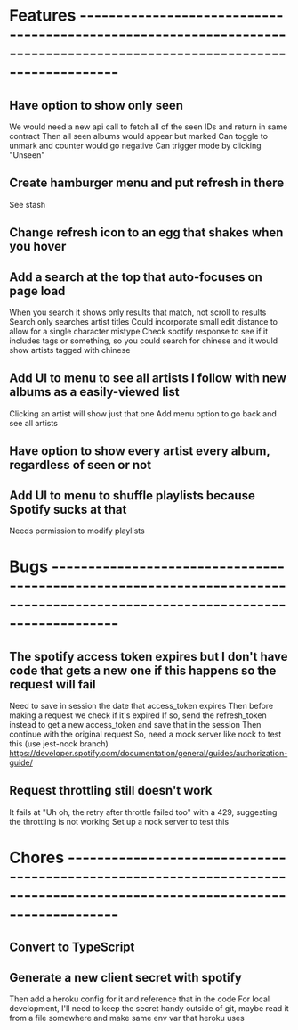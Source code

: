 # Features -----------------------------------------------------------------------------------------------------------------------

## Have option to show only seen
We would need a new api call to fetch all of the seen IDs and return in same contract
Then all seen albums would appear but marked
Can toggle to unmark and counter would go negative
Can trigger mode by clicking "Unseen"

## Create hamburger menu and put refresh in there
See stash

## Change refresh icon to an egg that shakes when you hover

## Add a search at the top that auto-focuses on page load
When you search it shows only results that match, not scroll to results
Search only searches artist titles
Could incorporate small edit distance to allow for a single character mistype
Check spotify response to see if it includes tags or something, so you could search for chinese and it would show artists tagged with chinese

## Add UI to menu to see all artists I follow with new albums as a easily-viewed list
Clicking an artist will show just that one
Add menu option to go back and see all artists

## Have option to show every artist every album, regardless of seen or not

## Add UI to menu to shuffle playlists because Spotify sucks at that
Needs permission to modify playlists


# Bugs ---------------------------------------------------------------------------------------------------------------------------

## The spotify access token expires but I don't have code that gets a new one if this happens so the request will fail
Need to save in session the date that access_token expires
    Then before making a request we check if it's expired
    If so, send the refresh_token instead to get a new access_token and save that in the session
    Then continue with the original request
So, need a mock server like nock to test this (use jest-nock branch)
https://developer.spotify.com/documentation/general/guides/authorization-guide/

## Request throttling still doesn't work
It fails at "Uh oh, the retry after throttle failed too" with a 429, suggesting the throttling is not working
Set up a nock server to test this


# Chores -------------------------------------------------------------------------------------------------------------------------

## Convert to TypeScript

## Generate a new client secret with spotify
Then add a heroku config for it and reference that in the code
For local development, I'll need to keep the secret handy outside of git, maybe read it from a file somewhere and make same env var that heroku uses
